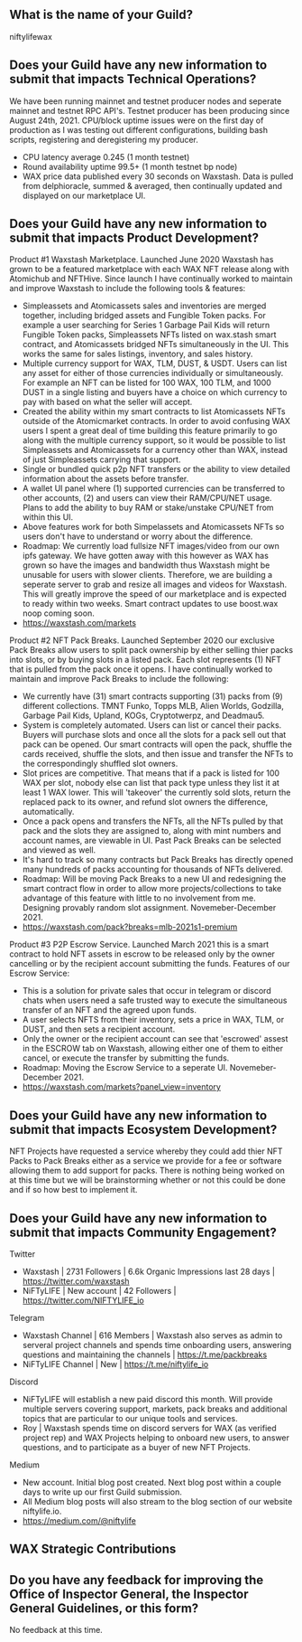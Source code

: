 ## What is the name of your Guild?

niftylifewax

## Does your Guild have any new information to submit that impacts Technical Operations?

We have been running mainnet and testnet producer nodes and seperate mainnet and testnet RPC API's. Testnet producer has been producing since August 24th, 2021. CPU/block uptime issues were on the first day of production as I was testing out different configurations, building bash scripts, registering and deregistering my producer.

- CPU latency average 0.245 (1 month testnet)
- Round availability uptime 99.5+ (1 month testnet bp node)
- WAX price data published every 30 seconds on Waxstash. Data is pulled from delphioracle, summed & averaged, then continually updated and displayed on our marketplace UI. 

## Does your Guild have any new information to submit that impacts Product Development?

Product #1 Waxstash Marketplace. Launched June 2020 Waxstash has grown to be a featured marketplace with each WAX NFT release along with Atomichub and NFTHive. Since launch I have continually worked to maintain and improve Waxstash to include the following tools & features:

- Simpleassets and Atomicassets sales and inventories are merged together, including bridged assets and Fungible Token packs. For example a user searching for Series 1 Garbage Pail Kids will return Fungible Token packs, Simpleassets NFTs listed on wax.stash smart contract, and Atomicassets bridged NFTs simultaneously in the UI. This works the same for sales listings, inventory, and sales history.
-  Multiple currency support for WAX, TLM, DUST, & USDT. Users can list any asset for either of those currencies individually or simultaneously. For example an NFT can be listed for 100 WAX, 100 TLM, and 1000 DUST in a single listing and buyers have a choice on which currency to pay with based on what the seller will accept.
-  Created the ability within my smart contracts to list Atomicassets NFTs outside of the Atomicmarket contracts. In order to avoid confusing WAX users I spent a great deal of time building this feature primarily to go along with the multiple currency support, so it would be possible to list Simpleassets and Atomicassets for a currency other than WAX, instead of just Simpleassets carrying that support.
-  Single or bundled quick p2p NFT transfers or the ability to view detailed information about the assets before transfer.
-  A wallet UI panel where (1) supported currencies can be transferred to other accounts, (2) and users can view their RAM/CPU/NET usage. Plans to add the ability to buy RAM or stake/unstake CPU/NET from within this UI.
-  Above features work for both Simpelassets and Atomicassets NFTs so users don't have to understand or worry about the difference.
-  Roadmap: We currently load fullsize NFT images/video from our own ipfs gateway. We have gotten away with this however as WAX has grown so have the images and bandwidth thus Waxstash might be unusable for users with slower clients. Therefore, we are building a seperate server to grab and resize all images and videos for Waxstash. This will greatly improve the speed of our marketplace and is expected to ready within two weeks. Smart contract updates to use boost.wax noop coming soon.
-  https://waxstash.com/markets

Product #2 NFT Pack Breaks. Launched September 2020 our exclusive Pack Breaks allow users to split pack ownership by either selling thier packs into slots, or by buying slots in a listed pack. Each slot represents (1) NFT that is pulled from the pack once it opens. I have continually worked to maintain and improve Pack Breaks to include the following:
- We currently have (31) smart contracts supporting (31) packs from (9) different collections. TMNT Funko, Topps MLB, Alien Worlds, Godzilla, Garbage Pail Kids, Upland, KOGs, Cryptotwerpz, and Deadmau5.
- System is completely automated. Users can list or cancel their packs. Buyers will purchase slots and once all the slots for a pack sell out that pack can be opened. Our smart contracts will open the pack, shuffle the cards received, shuffle the slots, and then issue and transfer the NFTs to the correspondingly shuffled slot owners.
- Slot prices are competitive. That means that if a pack is listed for 100 WAX per slot, nobody else can list that pack type unless they list it at least 1 WAX lower. This will 'takeover' the currently sold slots, return the replaced pack to its owner, and refund slot owners the difference, automatically.
- Once a pack opens and transfers the NFTs, all the NFTs pulled by that pack and the slots they are assigned to, along with mint numbers and account names, are viewable in UI. Past Pack Breaks can be selected and viewed as well.
- It's hard to track so many contracts but Pack Breaks has directly opened many hundreds of packs accounting for thousands of NFTs delivered.
- Roadmap: Will be moving Pack Breaks to a new UI and redesigning the smart contract flow in order to allow more projects/collections to take advantage of this feature with little to no involvement from me. Designing provably random slot assignment. Novemeber-December 2021.
- https://waxstash.com/pack?breaks=mlb-2021s1-premium

Product #3 P2P Escrow Service. Launched March 2021 this is a smart contract to hold NFT assets in escrow to be released only by the owner cancelling or by the recipient account submitting the funds. Features of our Escrow Service:
- This is a solution for private sales that occur in telegram or discord chats when users need a safe trusted way to execute the simultaneous transfer of an NFT and the agreed upon funds.
- A user selects NFTS from their inventory, sets a price in WAX, TLM, or DUST, and then sets a recipient account.
- Only the owner or the recipient account can see that 'escrowed' assest in the ESCROW tab on Waxstash, allowing either one of them to either cancel, or execute the transfer by submitting the funds.
- Roadmap: Moving the Escrow Service to a seperate UI. Novemeber-December 2021.
- https://waxstash.com/markets?panel_view=inventory

## Does your Guild have any new information to submit that impacts Ecosystem Development?

NFT Projects have requested a service whereby they could add thier NFT Packs to Pack Breaks either as a service we provide for a fee or software allowing them to add support for packs. There is nothing being worked on at this time but we will be brainstorming whether or not this could be done and if so how best to implement it.

## Does your Guild have any new information to submit that impacts Community Engagement?

Twitter
- Waxstash | 2731 Followers | 6.6k Organic Impressions last 28 days | https://twitter.com/waxstash
- NiFTyLIFE | New account | 42 Followers | https://twitter.com/NIFTYLIFE_io


Telegram
- Waxstash Channel | 616 Members | Waxstash also serves as admin to serveral project channels and spends time onboarding users, answering questions and maintaining the channels | https://t.me/packbreaks
- NiFTyLIFE Channel | New | https://t.me/niftylife_io

Discord
- NiFTyLIFE will establish a new paid discord this month. Will provide multiple servers covering support, markets, pack breaks and additional topics that are particular to our unique tools and services.
- Roy | Waxstash spends time on discord servers for WAX (as verified project rep) and WAX Projects helping to onboard new users, to answer questions, and to participate as a buyer of new NFT Projects.

Medium
- New account. Initial blog post created. Next blog post within a couple days to write up our first Guild submission.
- All Medium blog posts will also stream to the blog section of our website niftylife.io.
- https://medium.com/@niftylife

## WAX Strategic Contributions



## Do you have any feedback for improving the Office of Inspector General, the Inspector General Guidelines, or this form?

No feedback at this time.
